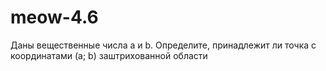 # meow-4.6
Даны вещественные числа a и b. Определите, принадлежит ли точка с координатами (a; b) заштрихованной области
